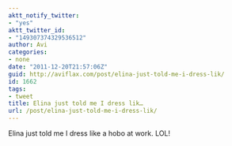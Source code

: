 ```yaml
---
aktt_notify_twitter:
- "yes"
aktt_twitter_id:
- "149307374329536512"
author: Avi
categories:
- none
date: "2011-12-20T21:57:06Z"
guid: http://aviflax.com/post/elina-just-told-me-i-dress-lik/
id: 1662
tags:
- tweet
title: Elina just told me I dress lik…
url: /post/elina-just-told-me-i-dress-lik/
---
```

Elina just told me I dress like a hobo at work. LOL!